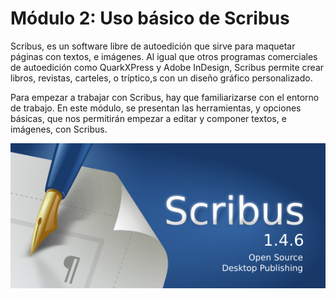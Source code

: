
# Módulo 2: Uso básico de Scribus

Scribus, es un software libre de autoedición que sirve para maquetar páginas con textos, e imágenes. Al igual que otros programas comerciales de autoedición como QuarkXPress y Adobe InDesign, Scribus permite crear libros, revistas, carteles, o tríptico,s con un diseño gráfico personalizado.

Para empezar a trabajar con Scribus, hay que familiarizarse con el entorno de trabajo. En este módulo, se presentan las herramientas, y opciones básicas, que nos permitirán empezar a editar y componer textos, e imágenes, con Scribus.



![](img/cabecerascribus.png)






